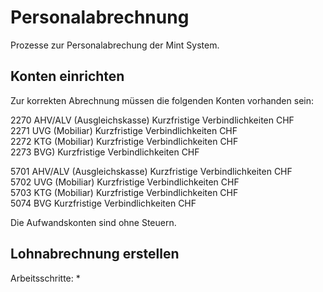 # Personalabrechnung
Prozesse zur Personalabrechung der Mint System.

## Konten einrichten

Zur korrekten Abrechnung müssen die folgenden Konten vorhanden sein:

2270	AHV/ALV (Ausgleichskasse)	Kurzfristige Verbindlichkeiten  CHF  
2271	UVG (Mobiliar)	Kurzfristige Verbindlichkeiten	CHF  
2272	KTG (Mobiliar)	Kurzfristige Verbindlichkeiten	CHF  
2273	BVG)	Kurzfristige Verbindlichkeiten	CHF  
 
5701	AHV/ALV (Ausgleichskasse)	Kurzfristige Verbindlichkeiten  CHF  
5702	UVG (Mobiliar)	Kurzfristige Verbindlichkeiten	CHF  
5703	KTG (Mobiliar)	Kurzfristige Verbindlichkeiten	CHF  
5074	BVG	Kurzfristige Verbindlichkeiten	CHF  

Die Aufwandskonten sind ohne Steuern.

## Lohnabrechnung erstellen

Arbeitsschritte:
* 